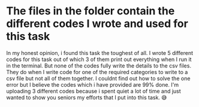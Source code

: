 # The files in the folder contain the different codes I wrote and used for this task

In my honest opinion, i found this task the toughest of all. I wrote 5 different codes for this task out of which 3 of them print out everything when I run it in the terminal. But none of the codes fully write the details to the csv files. They do when I write code for one of the required categories to write to a csv file but not all of them together. I couldnt find out how to solve the one error but I believe the codes which i have provided are 99% done. I'm uploading 3 different codes because i spent quiet a lot of time and just wanted to show you seniors my efforts that I put into this task. 😅
